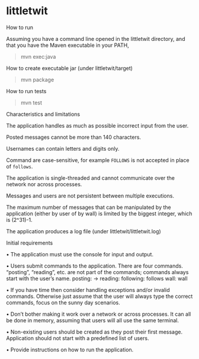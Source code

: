 # littletwit


How to run

Assuming you have a command line opened in the littletwit directory, and that you have the Maven executable in your PATH,

> mvn exec:java

How to create executable jar (under littletwit/target)

> mvn package

How to run tests

> mvn test


Characteristics and limitations

The application handles as much as possible incorrect input from the user.

Posted messages cannot be more than 140 characters.

Usernames can contain letters and digits only.

Command are case-sensitive, for example `FOLLOWS` is not accepted in place of `follows`.

The application is single-threaded and cannot communicate over the network nor across processes.

Messages and users are not persistent between multiple executions.

The maximum number of messages that can be manipulated by the application (either by user of by wall) is limited by the biggest integer, which is (2^31)-1.

The application produces a log file (under littletwit/littletwit.log)


Initial requirements

• The application must use the console for input and output.

• Users submit commands to the application. There are four commands.
“posting”, “reading”, etc. are not part of the commands; commands
always start with the user’s name. posting: <user name> ->
<message> reading: <user name> following: <user name>
follows <another user> wall: <user name> wall

• If you have time then consider handling exceptions and/or invalid
commands. Otherwise just assume that the user will always type the
correct commands, focus on the sunny day scenarios.

• Don’t bother making it work over a network or across processes. It can all be
done in memory, assuming that users will all use the same terminal.

• Non-existing users should be created as they post their first message.
Application should not start with a predefined list of users.

• Provide instructions on how to run the application.

